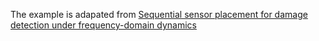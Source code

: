 The example is adapated from [Sequential sensor placement for damage detection under frequency-domain dynamics](https://doi.org/10.1016/j.finel.2025.104315)
